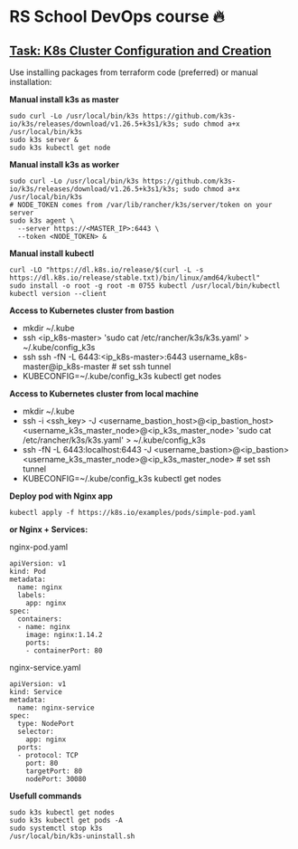 # RS School DevOps course :fire:

## [Task: K8s Cluster Configuration and Creation](https://github.com/rolling-scopes-school/tasks/blob/master/devops/modules/2_cluster-configuration/task_3.md)

Use installing packages from terraform code (preferred) or manual installation:

**Manual install k3s as master**
```
sudo curl -Lo /usr/local/bin/k3s https://github.com/k3s-io/k3s/releases/download/v1.26.5+k3s1/k3s; sudo chmod a+x /usr/local/bin/k3s
sudo k3s server &
sudo k3s kubectl get node
```

**Manual install k3s as worker**
```
sudo curl -Lo /usr/local/bin/k3s https://github.com/k3s-io/k3s/releases/download/v1.26.5+k3s1/k3s; sudo chmod a+x /usr/local/bin/k3s
# NODE_TOKEN comes from /var/lib/rancher/k3s/server/token on your server
sudo k3s agent \
  --server https://<MASTER_IP>:6443 \
  --token <NODE_TOKEN> &
```

**Manual install kubectl**
```
curl -LO "https://dl.k8s.io/release/$(curl -L -s https://dl.k8s.io/release/stable.txt)/bin/linux/amd64/kubectl"
sudo install -o root -g root -m 0755 kubectl /usr/local/bin/kubectl
kubectl version --client
```

**Access to Kubernetes cluster from bastion**
- mkdir ~/.kube
- ssh <ip_k8s-master> 'sudo cat /etc/rancher/k3s/k3s.yaml' > ~/.kube/config_k3s
- ssh ssh -fN -L 6443:<ip_k8s-master>:6443 username_k8s-master@ip_k8s-master    # set ssh tunnel
- KUBECONFIG=~/.kube/config_k3s kubectl get nodes

**Access to Kubernetes cluster from local machine**
- mkdir ~/.kube
- ssh -i <ssh_key> -J <username_bastion_host>@<ip_bastion_host> <username_k3s_master_node>@<ip_k3s_master_node> 'sudo cat /etc/rancher/k3s/k3s.yaml' > ~/.kube/config_k3s
- ssh -fN -L 6443:localhost:6443 -J <username_bastion>@<ip_bastion> <username_k3s_master_node>@<ip_k3s_master_node>   # set ssh tunnel
- KUBECONFIG=~/.kube/config_k3s kubectl get nodes

**Deploy pod with Nginx app**
```
kubectl apply -f https://k8s.io/examples/pods/simple-pod.yaml
```
**or Nginx + Services:**

nginx-pod.yaml 
```
apiVersion: v1
kind: Pod
metadata:
  name: nginx
  labels:
    app: nginx
spec:
  containers:
  - name: nginx
    image: nginx:1.14.2
    ports:
    - containerPort: 80
```

nginx-service.yaml
```
apiVersion: v1
kind: Service
metadata:
  name: nginx-service
spec:
  type: NodePort
  selector:
    app: nginx
  ports:
  - protocol: TCP
    port: 80        
    targetPort: 80  
    nodePort: 30080
```

**Usefull commands**
```
sudo k3s kubectl get nodes
sudo k3s kubectl get pods -A
sudo systemctl stop k3s
/usr/local/bin/k3s-uninstall.sh
```
